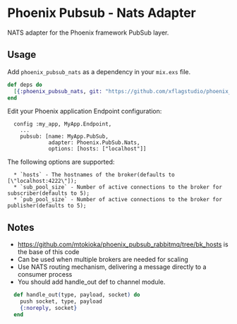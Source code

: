 Phoenix Pubsub - Nats Adapter
=================================

NATS adapter for the Phoenix framework PubSub layer.

## Usage

Add `phoenix_pubsub_nats` as a dependency in your `mix.exs` file.

```elixir
def deps do
  [{:phoenix_pubsub_nats, git: "https://github.com/xflagstudio/phoenix_pubsub_nats.git"}]
end
```

Edit your Phoenix application Endpoint configuration:

      config :my_app, MyApp.Endpoint,
        ...
        pubsub: [name: MyApp.PubSub,
                 adapter: Phoenix.PubSub.Nats,
                 options: [hosts: ["localhost"]]


The following options are supported:

      * `hosts` - The hostnames of the broker(defaults to [\"localhost:4222\"]);
      * `sub_pool_size` - Number of active connections to the broker for subscriber(defaults to 5);
      * `pub_pool_size` - Number of active connections to the broker for publisher(defaults to 5);


## Notes
* https://github.com/mtokioka/phoenix_pubsub_rabbitmq/tree/bk_hosts is the base of this code
* Can be used when multiple brokers are needed for scaling
* Use NATS routing mechanism, delivering a message directly to a consumer process
* You should add handle_out def to channel module.

```elixir
  def handle_out(type, payload, socket) do
    push socket, type, payload
    {:noreply, socket}
  end
```
